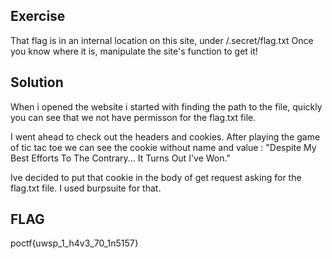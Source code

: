 ## Exercise 
That flag is in an internal location on this site, under /.secret/flag.txt
Once you know where it is, manipulate the site's function to get it!

## Solution
When i opened the website i started with finding the path to the file, quickly you can see that we not have permisson for the flag.txt file.


I went ahead to check out the headers and cookies. After playing the game of tic tac toe we can see the cookie without name and value : "Despite My Best Efforts To The Contrary... It Turns Out I've Won."

Ive decided to put that cookie in the body of get request asking for the flag.txt file. I used burpsuite for that.

## FLAG 

poctf{uwsp_1_h4v3_70_1n5157}
